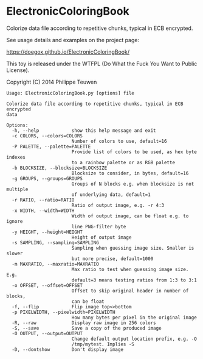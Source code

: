 ElectronicColoringBook
======================

Colorize data file according to repetitive chunks, typical in ECB encrypted.

See usage details and examples on the project page:

https://doegox.github.io/ElectronicColoringBook/

This toy is released under the WTFPL (Do What the Fuck You Want to Public License).

Copyright (C) 2014 Philippe Teuwen <phil teuwen org>

```
Usage: ElectronicColoringBook.py [options] file

Colorize data file according to repetitive chunks, typical in ECB encrypted
data

Options:
  -h, --help            show this help message and exit
  -c COLORS, --colors=COLORS
                        Number of colors to use, default=16
  -P PALETTE, --palette=PALETTE
                        Provide list of colors to be used, as hex byte indexes
                        to a rainbow palette or as RGB palette
  -b BLOCKSIZE, --blocksize=BLOCKSIZE
                        Blocksize to consider, in bytes, default=16
  -g GROUPS, --groups=GROUPS
                        Groups of N blocks e.g. when blocksize is not multiple
                        of underlying data, default=1
  -r RATIO, --ratio=RATIO
                        Ratio of output image, e.g. -r 4:3
  -x WIDTH, --width=WIDTH
                        Width of output image, can be float e.g. to ignore
                        line PNG-filter byte
  -y HEIGHT, --height=HEIGHT
                        Height of output image
  -s SAMPLING, --sampling=SAMPLING
                        Sampling when guessing image size. Smaller is slower
                        but more precise, default=1000
  -m MAXRATIO, --maxratio=MAXRATIO
                        Max ratio to test when guessing image size. E.g.
                        default=3 means testing ratios from 1:3 to 3:1
  -o OFFSET, --offset=OFFSET
                        Offset to skip original header in number of blocks,
                        can be float
  -f, --flip            Flip image top<>bottom
  -p PIXELWIDTH, --pixelwidth=PIXELWIDTH
                        How many bytes per pixel in the original image
  -R, --raw             Display raw image in 256 colors
  -S, --save            Save a copy of the produced image
  -O OUTPUT, --output=OUTPUT
                        Change default output location prefix, e.g. -O
                        /tmp/mytest. Implies -S
  -D, --dontshow        Don't display image
